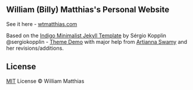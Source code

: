 ## William (Billy) Matthias's Personal Website 

See it here - [wtmatthias.com](http://wtmatthias.com)

Based on the [Indigo Minimalist Jekyll Template](https://github.com/sergiokopplin/indigo) by Sérgio Kopplin @sergiokopplin - [Theme Demo](http://sergiokopplin.github.io/indigo/) with major help from [Artianna Swamy](https://github.com/aannasw/aannasw.github.io.git) and her revisions/additions.


## License

[MIT](http://kopplin.mit-license.org/) License © William Matthias

